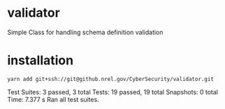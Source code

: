 # validator
Simple Class for handling schema definition validation

# installation
    yarn add git+ssh://git@github.nrel.gov/CyberSecurity/validator.git


Test Suites: 3 passed, 3 total
Tests:       19 passed, 19 total
Snapshots:   0 total
Time:        7.377 s
Ran all test suites.